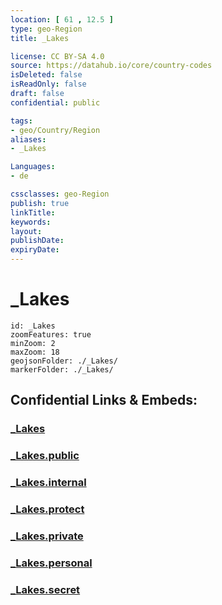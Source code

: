 ```yaml
---
location: [ 61 , 12.5 ] 
type: geo-Region
title: _Lakes

license: CC BY-SA 4.0
source: https://datahub.io/core/country-codes
isDeleted: false
isReadOnly: false
draft: false
confidential: public

tags:
- geo/Country/Region
aliases:
- _Lakes

Languages:
- de

cssclasses: geo-Region
publish: true
linkTitle: 
keywords: 
layout: 
publishDate: 
expiryDate: 
---
```


# _Lakes

```leaflet
id: _Lakes
zoomFeatures: true 
minZoom: 2 
maxZoom: 18
geojsonFolder: ./_Lakes/
markerFolder: ./_Lakes/
```


## Confidential Links & Embeds: 

### [_Lakes](/_Standards/Earth/Continent/Europe/Europe~North/Sweden/Provinces~Sweden/Värmland/_Lakes.md) 

### [_Lakes.public](/_public/Earth/Continent/Europe/Europe~North/Sweden/Provinces~Sweden/Värmland/_Lakes.public.md) 

### [_Lakes.internal](/_internal/Earth/Continent/Europe/Europe~North/Sweden/Provinces~Sweden/Värmland/_Lakes.internal.md) 

### [_Lakes.protect](/_protect/Earth/Continent/Europe/Europe~North/Sweden/Provinces~Sweden/Värmland/_Lakes.protect.md) 

### [_Lakes.private](/_private/Earth/Continent/Europe/Europe~North/Sweden/Provinces~Sweden/Värmland/_Lakes.private.md) 

### [_Lakes.personal](/_personal/Earth/Continent/Europe/Europe~North/Sweden/Provinces~Sweden/Värmland/_Lakes.personal.md) 

### [_Lakes.secret](/_secret/Earth/Continent/Europe/Europe~North/Sweden/Provinces~Sweden/Värmland/_Lakes.secret.md)

